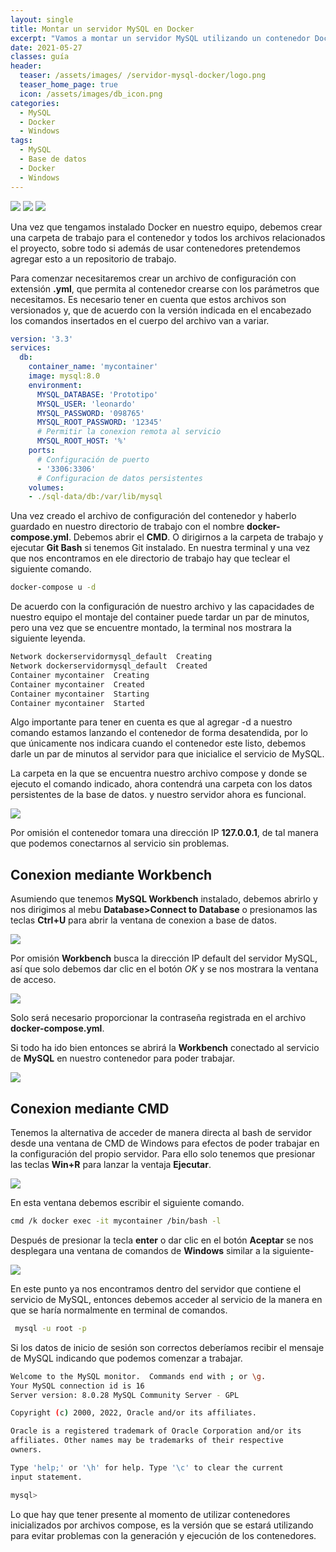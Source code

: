 ```yaml
---
layout: single
title: Montar un servidor MySQL en Docker
excerpt: "Vamos a montar un servidor MySQL utilizando un contenedor Docker y conectarnos al mismo, mediante una terminal y MySQL Workbench. "
date: 2021-05-27
classes: guía
header:
  teaser: /assets/images/ /servidor-mysql-docker/logo.png
  teaser_home_page: true
  icon: /assets/images/db_icon.png
categories:
  - MySQL
  - Docker
  - Windows
tags:
  - MySQL
  - Base de datos
  - Docker
  - Windows
---
```

![](/assets/badges/mysql.svg) ![](/assets/badges/docker.svg) ![](/assets/badges/windows.svg)

Una vez que tengamos instalado Docker en nuestro equipo, debemos crear una carpeta de trabajo para el contenedor y todos los archivos relacionados el proyecto, sobre todo si además de usar contenedores pretendemos agregar esto a un repositorio de trabajo.

Para comenzar necesitaremos crear un archivo de configuración con extensión **.yml**, que permita al contenedor crearse con los parámetros que necesitamos. Es necesario tener en cuenta que estos archivos son versionados y, que de acuerdo con la versión indicada en el encabezado los comandos insertados en el cuerpo del archivo van a variar. 


```yaml
version: '3.3'
services:
  db:
    container_name: 'mycontainer'
    image: mysql:8.0
    environment:
      MYSQL_DATABASE: 'Prototipo'
      MYSQL_USER: 'leonardo'
      MYSQL_PASSWORD: '098765'
      MYSQL_ROOT_PASSWORD: '12345'
      # Permitir la conexion remota al servicio
      MYSQL_ROOT_HOST: '%'
    ports:
      # Configuración de puerto
      - '3306:3306'
      # Configuracion de datos persistentes
    volumes:
    - ./sql-data/db:/var/lib/mysql
```

Una vez creado el archivo de configuración del contenedor y haberlo guardado en nuestro directorio de trabajo con el nombre **docker-compose.yml**. Debemos abrir el **CMD**. O dirigirnos a la carpeta de trabajo y ejecutar **Git Bash** si tenemos Git instalado. En nuestra terminal y una vez que nos encontramos en ele directorio de trabajo hay que teclear el siguiente comando.

```bash
docker-compose u -d
```
De acuerdo con la configuración de nuestro archivo y las capacidades de nuestro equipo el montaje del container puede tardar un par de minutos, pero una vez que se encuentre montado, la terminal nos mostrara la siguiente leyenda.

```bash
Network dockerservidormysql_default  Creating
Network dockerservidormysql_default  Created
Container mycontainer  Creating
Container mycontainer  Created
Container mycontainer  Starting
Container mycontainer  Started
```

Algo importante para tener en cuenta es que al agregar -d a nuestro comando estamos lanzando el contenedor de forma desatendida, por lo que únicamente nos indicara cuando el contenedor este listo, debemos darle un par de minutos al servidor para que inicialice el servicio de MySQL.

La carpeta en la que se encuentra nuestro archivo compose y donde se ejecuto el comando indicado, ahora contendrá una carpeta con los datos persistentes de la base de datos. y nuestro servidor ahora es funcional.

![](/assets/images/servidor-mysql-docker/sql-data.png)

Por omisión el contenedor tomara una dirección IP **127.0.0.1**, de tal manera que podemos conectarnos al servicio sin problemas. 

## Conexion mediante Workbench

Asumiendo que tenemos **MySQL Workbench** instalado, debemos abrirlo y nos dirigimos al mebu **Database>Connect to Database** o presionamos las teclas **Ctrl+U** para abrir la ventana de conexion a base de datos.

![](/assets/images/servidor-mysql-docker/connection.png)

Por omisión **Workbench** busca la dirección IP default del servidor MySQL, así que solo debemos dar clic en el botón *OK* y se nos mostrara la ventana de acceso.

![](/assets/images/servidor-mysql-docker/loggin.png)

Solo será necesario proporcionar la contraseña registrada en el archivo **docker-compose.yml**.

Si todo ha ido bien entonces se abrirá la **Workbench** conectado al servicio de **MySQL** en nuestro contenedor para poder trabajar.

![](/assets/images/servidor-mysql-docker/workbench.png)

## Conexion mediante CMD

Tenemos la alternativa de acceder de manera directa al bash de servidor desde una ventana de CMD de Windows para efectos de poder trabajar en la configuración del propio servidor.
Para ello solo tenemos que presionar las teclas **Win+R** para lanzar la ventaja **Ejecutar**.

![](/assets/images/genericos/wejecutar.png)

En esta ventana debemos escribir el siguiente comando.

```bash
cmd /k docker exec -it mycontainer /bin/bash -l
```
Después de presionar la tecla **enter** o dar clic en el botón **Aceptar** se nos desplegara una ventana de comandos de **Windows** similar a la siguiente-

![](/assets/images/servidor-mysql-docker/mysqlcmd.png)

En este punto ya nos encontramos dentro del servidor que contiene el servicio de MySQL, entonces debemos acceder al servicio de la manera en que se haría normalmente en terminal de comandos.

```bash
 mysql -u root -p
 ```

 Si los datos de inicio de sesión son correctos deberíamos recibir el mensaje de MySQL indicando que podemos comenzar a trabajar.

 ```bash
Welcome to the MySQL monitor.  Commands end with ; or \g.
Your MySQL connection id is 16
Server version: 8.0.28 MySQL Community Server - GPL

Copyright (c) 2000, 2022, Oracle and/or its affiliates.

Oracle is a registered trademark of Oracle Corporation and/or its
affiliates. Other names may be trademarks of their respective
owners.

Type 'help;' or '\h' for help. Type '\c' to clear the current 
input statement.

mysql>
 ```

Lo que hay que tener presente al momento de utilizar contenedores inicializados por archivos compose, es la versión que se estará utilizando para evitar problemas con la generación y ejecución de los contenedores.